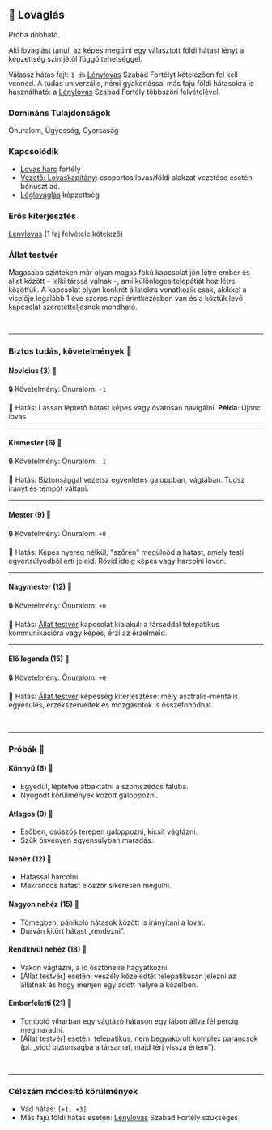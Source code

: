 ## 🔵 Lovaglás

Próba dobható.

Aki lovaglást tanul, az képes megülni egy választott földi hátast lényt a képzettség szintjétől függő tehetséggel.

Válassz hátas fajt: `1 db` [Lénylovas](../fortelyok.szabad/lenylovas.md) Szabad Fortélyt kötelezően fel kell venned. A tudás univerzális, némi gyakorlással más fajú földi hátasokra is használható: a [Lénylovas](../fortelyok.szabad/lenylovas.md) Szabad Fortély többszöri felvételével.

### Domináns Tulajdonságok

Önuralom, Ügyesség, Gyorsaság

### Kapcsolódik

- [Lovas harc](../fortelyok.harci/lovas_harc.md) fortély
- [Vezető: Lovaskapitány](../fortelyok.harci/vezeto_lovaskapitany.md): csoportos lovas/földi alakzat vezetése esetén bónuszt ad.
- [Léglovaglás](leglovaglas.md) képzettség

### Erős kiterjesztés

[Lénylovas](../fortelyok.szabad/lenylovas.md) (1 faj felvétele kötelező)

### Állat testvér

Magasabb szinteken már olyan magas fokú kapcsolat jön létre ember és állat között – lelki társsá válnak –, ami különleges telepátiát hoz létre közöttük. A kapcsolat olyan konkrét állatokra vonatkozik csak, akikkel a viselője legalább 1 éve szoros napi érintkezésben van és a köztük levő kapcsolat szeretetteljesnek mondható.

<br />

---
### Biztos tudás, követelmények 📖

#### Novícius (3) 📖

🔒 Követelmény: Önuralom: `-1`

🌟 Hatás: Lassan léptető hátast képes vagy óvatosan navigálni. **Példa**: Újonc lovas

---
#### Kismester (6) 📖

🔒 Követelmény: Önuralom: `-1`

🌟 Hatás: Biztonsággal vezetsz egyenletes galoppban, vágtában. Tudsz irányt és tempót váltani.

---
#### Mester (9) 📖

🔒 Követelmény: Önuralom: `+0`

🌟 Hatás: Képes nyereg nélkül, "szőrén" megülnöd a hátast, amely testi egyensúlyodból érti jeleid. Rövid ideig képes vagy harcolni lovon.

---
#### Nagymester (12) 📖

🔒 Követelmény: Önuralom: `+0`

🌟 Hatás: [Állat testvér](#%A1llat-testv%C3%A9r) kapcsolat kialakul: a társaddal telepatikus kommunikációra vagy képes, érzi az érzelmeid.

---
#### Élő legenda (15) 📖

🔒 Követelmény: Önuralom: `+0`

🌟 Hatás: [Állat testvér](#%A1llat-testv%C3%A9r) képesség kiterjesztése: mély asztrális-mentális egyesülés, érzékszerveitek és mozgásotok is összefonódhat.

<br />

---
### Próbák 🎲

#### Könnyű (6) 🎲 

- Egyedül, léptetve átbaktatni a szomszédos faluba.
- Nyugodt körülmények között galoppozni.

#### Átlagos (9) 🎲 

- Esőben, csúszós terepen galoppozni, kicsit vágtázni.
- Szűk ösvényen egyensúlyban maradás.

#### Nehéz (12) 🎲 

- Hátassal harcolni.
- Makrancos hátast először sikeresen megülni.

#### Nagyon nehéz (15) 🎲 

- Tömegben, pánikoló hátasok között is irányítani a lovat.
- Durván kitört hátast „rendezni”.

#### Rendkívül nehéz (18) 🎲 

- Vakon vágtázni, a ló ösztöneire hagyatkozni.
- [Állat testvér] esetén: veszély közeledtét telepatikusan jelezni az állatnak és hogy menjen egy adott helyre a közelben.

#### Emberfeletti (21) 🎲 

- Tomboló viharban egy vágtázó hátason egy lábon állva fél percig megmaradni.
- [Állat testvér] esetén: telepatikus, nem begyakorolt komplex parancsok (pl. „vidd biztonságba a társamat, majd térj vissza értem”).

<br />

---
### Célszám módosító körülmények

- Vad hátas: `[+1; +3]`
- Más fajú földi hátas esetén: [Lénylovas](../fortelyok.szabad/lenylovas.md) Szabad Fortély szükséges
